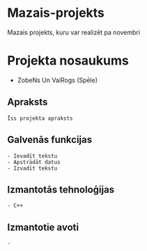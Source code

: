 # Mazais-projekts
Mazais projekts, kuru var realizēt pa novembri


# Projekta nosaukums
- ZobeNs Un VaiRogs (Spēle)
## Apraksts
	Īss projekta apraksts 
## Galvenās funkcijas
	- Ievadīt tekstu
	- Apstrādāt datus
	- Izvadīt tekstu
## Izmantotās tehnoloģijas
	- C++
## Izmantotie avoti
	- 
